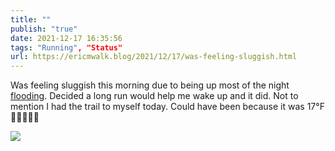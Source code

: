 ```yaml
---
title: ""
publish: "true"
date: 2021-12-17 16:35:56
tags: "Running", "Status"
url: https://ericmwalk.blog/2021/12/17/was-feeling-sluggish.html
---
```


Was feeling sluggish this morning due to being up most of the night [flooding](https://ericmwalk.blog/2021/12/17/finally-finished-up.html).  Decided a long run would help me wake up and it did. Not to mention I had the trail to myself today. Could have been because it was 17°F 🤷‍♂️🏃🏻‍♂️

![](https://ericmwalk.blog/uploads/2021/0e2c21de76.jpg)